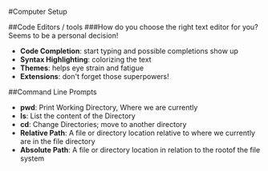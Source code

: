 #Computer Setup


##Code Editors / tools
###How do you choose the right text editor for you? Seems to be a personal decision!
- **Code Completion**: start typing and possible completions show up
- **Syntax Highlighting**: colorizing the text
- **Themes**: helps eye strain and fatigue 
- **Extensions**: don't forget those superpowers!

##Command Line Prompts

- **pwd**: Print Working Directory, Where we are currently
- **Is**: List the content of the Directory
- **cd**: Change Directories; move to another directory
- **Relative Path**: A file or directory location relative to where we currently are in the file directory
- **Absolute Path**: A file or directory location in relation to the rootof the file system


